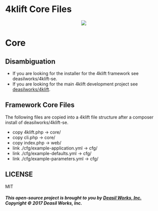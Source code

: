 4klift Core Files
=======================

<p align="center"><a href="https://github.com/deasilworks/4klift" target="_blank">
    <img src="https://raw.githubusercontent.com/deasilworks/4klift/master/assets/4KLIFT_Logo.png">
</a></p>

# Core

## Disambiguation
 - If you are looking for the installer for the 4klift framework see deasilworks/4klift-se. 
 - If you are looking for the main 4klift development project see [deasilworks/4klift](https://github.com/deasilworks/4klift).

## Framework Core Files

The following files are copied into a 4klift file structure after a composer install of
deasilworks/4klift-se.

- copy 4klift.php -> core/
- copy cli.php -> core/
- copy index.php -> web/
- link ./cfg/example-application.yml -> cfg/
- link ./cfg/example-defaults.yml -> cfg/
- link ./cfg/example-parameters.yml -> cfg/

## LICENSE

MIT

##### This open-source project is brought to you by [Deasil Works, Inc.](http://deasil.works/) Copyright &copy; 2017 Deasil Works, Inc.
